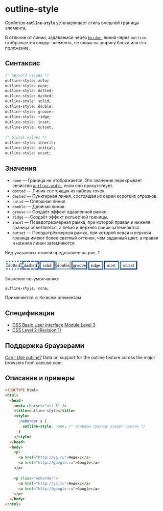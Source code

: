 # outline-style

Свойство **`outline-style`** устанавливает стиль внешней границы элемента.

В отличие от линии, задаваемой через [`border`](border.md), линия через `outline` отображается вокруг элемента, не влияя на ширину блока или его положение.

## Синтаксис

```css
/* Keyword values */
outline-style: auto;
outline-style: none;
outline-style: dotted;
outline-style: dashed;
outline-style: solid;
outline-style: double;
outline-style: groove;
outline-style: ridge;
outline-style: inset;
outline-style: outset;

/* Global values */
outline-style: inherit;
outline-style: initial;
outline-style: unset;
```

## Значения

- `none` — Граница не отображается. Это значение перекрывает свойство [`outline-width`](outline-width.md), если оно присутствует.
- `dotted` — Линия состоящая из набора точек.
- `dashed` — Пунктирная линия, состоящая из серии коротких отрезков.
- `solid` — Сплошная линия.
- `double` — Двойная линия.
- `groove` — Создаёт эффект вдавленной рамки.
- `ridge` — Создаёт эффект рельефной границы.
- `inset` — Псевдотрёхмерная рамка, при которой правая и нижняя граница осветляется, а левая и верхняя линии затемняются.
- `outset` — Псевдотрёхмерная рамка, при которой левая и верхняя граница имеют более светлый оттенок, чем заданный цвет, а правая и нижняя линии затемняются.

Вид указанных стилей представлен на рис. 1.

![Рис. 1. Вид границы с разным значением стилей](border_style_10.png)

Значение по-умолчанию:

```css
outline-style: none;
```

Применяется к: Ко всем элементам

## Спецификации

- [CSS Basic User Interface Module Level 3](http://dev.w3.org/csswg/css3-ui/#outline-style)
- [CSS Level 2 (Revision 1)](http://www.w3.org/TR/CSS2/ui.html#propdef-outline-style)

## Поддержка браузерами

<p class="ciu_embed" data-feature="outline" data-periods="future_1,current,past_1,past_2">
  <a href="http://caniuse.com/#feat=outline">Can I Use outline?</a> Data on support for the outline feature across the major browsers from caniuse.com.
</p>

## Описание и примеры

```html
<!DOCTYPE html>
<html>
  <head>
    <meta charset="utf-8" />
    <title>outline-style</title>
    <style>
      .noborder a {
        outline-style: none; /* Убираем границу вокруг ссылок */
      }
    </style>
  </head>
  <body>
    <p>
      <a href="http://ya.ru">Яндекс</a>
      <a href="http://google.ru">Google</a>
    </p>

    <p class="noborder">
      <a href="http://ya.ru">Яндекс</a>
      <a href="http://google.ru">Google</a>
    </p>
  </body>
</html>
```
